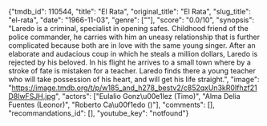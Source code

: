 {"tmdb_id": 110544, "title": "El Rata", "original_title": "El Rata", "slug_title": "el-rata", "date": "1966-11-03", "genre": [""], "score": "0.0/10", "synopsis": "Laredo is a criminal, specialist in opening safes. Childhood friend of the police commander, he carries with him an uneasy relationship that is further complicated because both are in love with the same young singer. After an elaborate and audacious coup in which he steals a million dollars, Laredo is rejected by his beloved. In his flight he arrives to a small town where by a stroke of fate is mistaken for a teacher. Laredo finds there a young teacher who will take possession of his heart, and will get  his life straight.", "image": "https://image.tmdb.org/t/p/w185_and_h278_bestv2/c852qxUn3kR0Ifhzf21D8lwFSJH.jpg", "actors": ["Eulalio Gonz\u00e1lez (Timo)", "Alma Delia Fuentes (Leonor)", "Roberto Ca\u00f1edo ()"], "comments": [], "recommandations_id": [], "youtube_key": "notfound"}
